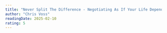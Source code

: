```yaml
---
title: "Never Split The Difference - Negotiating As If Your Life Depended On It"
author: "Chris Voss"
readingDate: 2025-02-10
rating: 5
---
```

